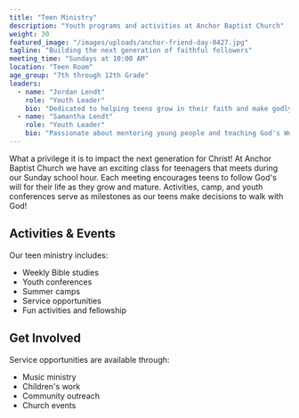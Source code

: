 ```yaml
---
title: "Teen Ministry"
description: "Youth programs and activities at Anchor Baptist Church"
weight: 30
featured_image: "/images/uploads/anchor-friend-day-0427.jpg"
tagline: "Building the next generation of faithful followers"
meeting_time: "Sundays at 10:00 AM"
location: "Teen Room"
age_group: "7th through 12th Grade"
leaders:
  - name: "Jordan Lendt"
    role: "Youth Leader"
    bio: "Dedicated to helping teens grow in their faith and make godly decisions."
  - name: "Samantha Lendt"
    role: "Youth Leader"
    bio: "Passionate about mentoring young people and teaching God's Word."
---
```


What a privilege it is to impact the next generation for Christ! At Anchor Baptist Church we have an exciting class for teenagers that meets during our Sunday school hour. Each meeting encourages teens to follow God's will for their life as they grow and mature. Activities, camp, and youth conferences serve as milestones as our teens make decisions to walk with God!

## Activities & Events

Our teen ministry includes:
- Weekly Bible studies
- Youth conferences
- Summer camps
- Service opportunities
- Fun activities and fellowship

## Get Involved

Service opportunities are available through:
- Music ministry
- Children's work
- Community outreach
- Church events 